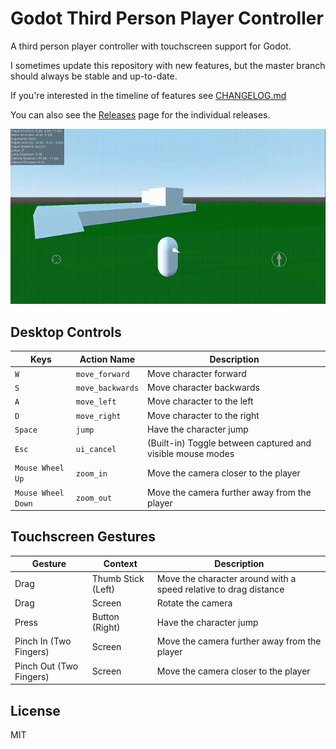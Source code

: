# Godot Third Person Player Controller
A third person player controller with touchscreen support for Godot.

I sometimes update this repository with new features, but the master branch should always be stable and up-to-date.

If you're interested in the timeline of features see [CHANGELOG.md](./CHANGELOG.md)

You can also see the [Releases](https://github.com/selgesel/godot-third-person-controller/releases) page for the individual releases.

![Preview](./preview.gif)

## Desktop Controls
| Keys | Action Name | Description |
|------|-------------|-------------|
| `W` | `move_forward` | Move character forward |
| `S` | `move_backwards` | Move character backwards |
| `A` | `move_left` | Move character to the left |
| `D` | `move_right` | Move character to the right |
| `Space` | `jump` | Have the character jump |
| `Esc` | `ui_cancel` | (Built-in) Toggle between captured and visible mouse modes |
| `Mouse Wheel Up` | `zoom_in` | Move the camera closer to the player |
| `Mouse Wheel Down` | `zoom_out` | Move the camera further away from the player |

## Touchscreen Gestures
| Gesture | Context | Description |
|---------|---------|-------------|
| Drag | Thumb Stick (Left) | Move the character around with a speed relative to drag distance |
| Drag | Screen | Rotate the camera |
| Press | Button (Right) | Have the character jump |
| Pinch In (Two Fingers) | Screen | Move the camera further away from the player |
| Pinch Out (Two Fingers) | Screen | Move the camera closer to the player |

## License
MIT

